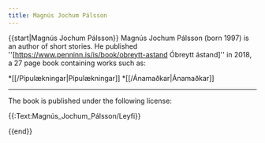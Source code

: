 ```yaml
---
title: Magnús Jochum Pálsson
---
```


{{start|Magnús Jochum Pálsson}}
Magnús Jochum Pálsson (born 1997) is an author of short stories. He published ''[https://www.penninn.is/is/book/obreytt-astand Óbreytt ástand]'' in 2018, a 27 page book containing works such as: 

*[[/Pípulækningar|Pípulækningar]]
*[[/Ánamaðkar|Ánamaðkar]]

***

The book is published under the following license:

{{:Text:Magnús_Jochum_Pálsson/Leyfi}}

{{end}}